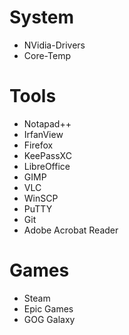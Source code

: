 # System
* NVidia-Drivers
* Core-Temp

# Tools
* Notapad++
* IrfanView
* Firefox
* KeePassXC
* LibreOffice
* GIMP
* VLC
* WinSCP
* PuTTY
* Git
* Adobe Acrobat Reader

# Games
* Steam
* Epic Games
* GOG Galaxy
